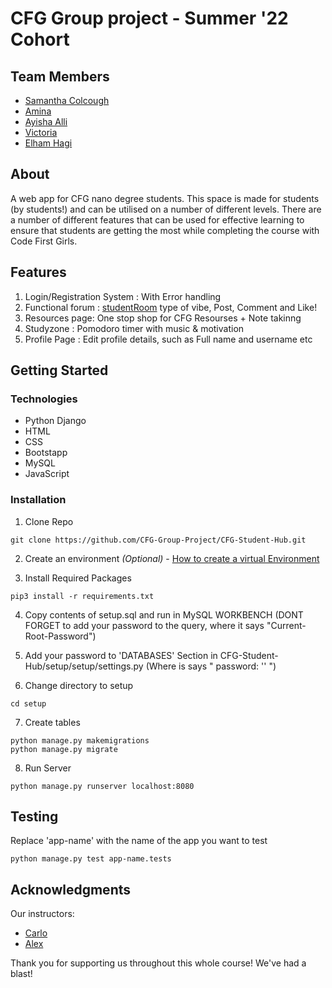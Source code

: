 <html>

# CFG Group project - Summer '22 Cohort
## Team Members

 - [Samantha Colcough](https://github.com/samanthacolclough) 
 - [Amina](https://github.com/aminacodes)
 - [Ayisha Alli](https://github.com/AyishaAlli)
 - [Victoria ](https://github.com/vixbc)
 - [Elham Hagi](https://github.com/ellehagi)

## About 
A web app for CFG nano degree students. 
This space is made for students (by students!) and can be utilised on a number of different levels. 
There are a number of different features that can be used for effective learning to ensure that students are getting the most while completing the course with Code First Girls. 

## Features
1. Login/Registration System : With Error handling
2. Functional forum : [studentRoom](https://www.thestudentroom.co.uk/) type of vibe, Post, Comment and Like!
3. Resources page: One stop shop for CFG Resourses + Note takinng
4. Studyzone : Pomodoro timer with music & motivation 
5. Profile Page : Edit profile details, such as Full name and username etc

## Getting Started 

### Technologies
- Python Django 
- HTML
- CSS
- Bootstapp 
- MySQL
- JavaScript

### Installation
1. Clone Repo 
```commandline
git clone https://github.com/CFG-Group-Project/CFG-Student-Hub.git
```

2. Create an environment <em>(Optional)</em> - [How to create a virtual Environment](https://packaging.python.org/en/latest/guides/installing-using-pip-and-virtual-environments/)

3. Install Required Packages
```commandline
pip3 install -r requirements.txt
```

4. Copy contents of setup.sql and run in MySQL WORKBENCH
   (DONT FORGET to add your password to the query, where it says "Current-Root-Password")

5. Add your password to 'DATABASES' Section in CFG-Student-Hub/setup/setup/settings.py 
   (Where is says " password: '' ")

6. Change directory to setup
```commandline
cd setup
```

7. Create tables 
```commandline
python manage.py makemigrations
python manage.py migrate
```

8. Run Server
```commandline
python manage.py runserver localhost:8080
```
## Testing 
Replace 'app-name' with the name of the app you want to test
```commandline
python manage.py test app-name.tests

```

## Acknowledgments 
Our instructors: 
- [Carlo]()
- [Alex]()

Thank you for supporting us throughout this whole course! We've had a blast!
</html>
